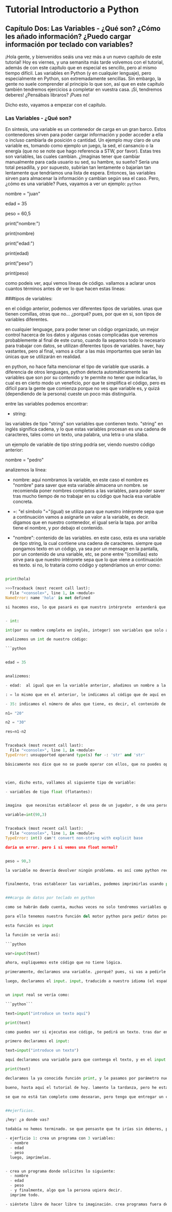 # Tutorial Introductorio a Python
## Capítulo Dos: Las Variables - ¿Qué son? ¿Cómo les añado información? ¿Puedo cargar información por teclado con variables?

¡Hola gente, y bienvenidos seáis una vez más a un nuevo capítulo de este tutorial! Hoy es viernes, y una semanita más tarde volvemos con el tutorial, además de con este capítulo que en especial es sencillo, pero al mismo tiempo difícil. Las variables en Python (y en cualquier lenguaje), pero especialmente en Python, son extremadamente sencillas. Sin embargo, la gente no suele comprender al principio lo que son, así que en este capítulo también tendremos ejercicios a completar en vuestra casa. ¡Sí, tendremos deberes! ¿Pensábais libraros? ¡Pues no!

Dicho esto, vayamos a empezar con el capítulo.

### Las Variables - ¿Qué son?



En síntesis, una variable es un contenedor de carga en un gran barco. Estos contenedores sirven para poder cargar información y poder acceder a ella o incluso cambiarla de posición o cantidad.
Un ejemplo muy claro de una variable es, tomando como ejemplo un juego, la sed, el cansancio o la energía (que no se note que hago referencia a STW, por favor).
Estas tres son variables, las cuales cambian. ¿Imaginas tener que cambiar manualmente para cada usuario su sed, su hambre, su sueño? Sería una total pesadilla, y por supuesto, subirían tan lentamente o bajarían tan lentamente que tendríamos una lista de espera.
Entonces, las variables sirven para almacenar la información y cambian según sea el caso. Pero, ¿cómo es una variable?
Pues, vayamos a ver un ejemplo:
`python`

nombre = "juan"

edad = 35

peso = 60,5


print("nombre:")

print(nombre)

print("edad:")

print(edad)

print("peso")

print(peso)


como podeis ver, aquí vemos líneas de código. vallamos a aclarar unos cuantos términos antes de ver lo que hacen estas líneas:

###tipos de variables:

en el código anterior, podemos ver diferentes tipos de variables. unas que tienen comillas, otras que no... ¿porqué? pues, por que en si, son tipos de variables diferentes.

en cualquier lenguage, para poder tener un código organizado, un mejor control hacerca de los datos y algunas cosas complicadas que veremos probablemente al final de este curso, cuando lla sepamos todo lo necesario para trabajar con datos, se utilizan diferentes tipos de variables. haver, hay vastantes, pero al final, vamos a citar a las más importantes que serán las únicas que se utilizarán en realidad.

en python, no hace falta mencionar el tipo de variable que usarás. a diferencia de otros lenguages, python detecta automáticamente las variables que son por su contenido y te permite no tener que indicarlas, lo cual es en cierto modo un veneficio, por que te simplifica el código, pero es difícil para la gente que comienza porque no ves que variable es, y quizá (dependiendo de la persona) cueste un poco más distinguirla.

entre las variables podemos encontrar:

- string:

las variables de tipo "string" son variables que contienen texto. "string" en inglés significa cadena, y lo que estas variables procesan es una cadena de caracteres, tales como un texto, una palabra, una letra o una sílaba.

un ejemplo de variable de tipo string podría ser, viendo nuestro código anterior:

nombre = "pedro"

analizemos la línea:

- nombre: aquí nombramos la variable, en este caso el nombre es "nombre" para saver que esta variable almacena un nombre. se recomienda poner nombres completos a las variables, para poder saver tras mucho tiempo de no trabajar en su código que hacía esa variable concreta.


- =: "el símbolo "="(igual) se utiliza para que nuestro intérprete sepa que a continuación vamos a asignarle un valor a la variable, es decir. digamos que en nuestro contenedor, el igual sería la tapa. por arriba tiene el nombre, y por debajo el contenido.

- "nombre": contenido de las variables. en este caso, esta es una variable de tipo string, la cual contiene una cadena de caracteres. siempre que pongamos texto en un código, ya sea por un mensage en la pantalla, por un contenido de una variable, etc, se pone entre  "(comillas) esto sirve para que nuestro intérprete sepa que lo que  viene a continuación es texto. si no, lo trataría como código y optendríamos un error como:



```python

print(hola)

>>>Traceback (most recent call last):
  File "<console>", line 1, in <module>
NameError: name 'hola' is not defined

si hacemos eso, lo que pasará es que nuestro intérprete  entenderá que "hola" es un argumento de una función, o una variable. si ponemos algo sin las comillas en una cadena, se entenderá que es otra cadena (string) o un argumento de una función.


- int:

int(por su nombre completo en inglés, integer) son variables que solo aceptan números, enteros. su nombre en español se traduciría literalmente como entero, y por lo tanto, solo acepta números enteros, tales como "1, 2, 3, 222".

analizemos un int de nuestro código:

```python


edad = 35


analizemos:

- edad:  al igual que en la variable anterior, añadimos un nombre a la variable.

: = lo mismo que en el anterior, le indicamos al código que de aquí en adelante viene el contenido del contenedor.

- 35: indicamos el número de años que tiene, es decir, el contenido de la variable que es un número. como podemos observar, esta variable no necesita comillas. si pones  comillas en una variable de tipo int, lo  único que pasará es que la tomará como string, y que si intentas hacer operaciones matemáticas con ella (ahora os enseñaré también a usar python de calculadora) dará un error como este.

n1= "20"

n2 = "30"

res=n1-n2


Traceback (most recent call last):
  File "<console>", line 1, in <module>
TypeError: unsupported operand type(s) for -: 'str' and 'str'

básicamente nos dice que no se puede operar con ellos, que no puedes operar con un -(menos) dos operadores de tipo string (str)



vien, dicho esto, vallamos al siguiente tipo de variable:

- variables de tipo float (flotantes):


imagina  que necesitas establecer el peso de un jugador, o de una persona. el peso nunca es  entero, o casi nunca. pocas veces tenemos 50 kilogramos enteros, o 200 gramos de carne, o lo que querais decir. en su lugar podemos tener 50,3 kilogramos, 200,1 gramos de carne... y una variable entera no podría  soportar eso. tampoco nos toparemos con equivocarnos de variable en python, pero podemos provocar a drede la comfusión para ver el error. python tiene una función que nos comvierte todo a entero, o a flotante (eso es otra función) así que hagamos la prueba.

variable=int(90,3)


Traceback (most recent call last):
  File "<console>", line 1, in <module>
TypeError: int() can't convert non-string with explicit base

daría un error. pero i si vemos una float normal?


peso = 90,3

la variable no devería devolver ningún problema. es así como python reconoce el tipo de variables, y nos haría técnicamente imposible equivocarnos, amenos que forcemos la comversión.


finalmente, tras establecer las variables, podemos imprimirlas usando print. para ello, utilizamos print, y como argumento (entre los paréntesis) le ponemos los nombres de las variables sin comillas. de ponerlo con comillas, lo único que obtendríamos sería el nombre impreso en pantalla.


###carga de datos por teclado en python

como se habrán dado cuenta, muchas veces no solo tendremos variables que se rellenen automáticamente, también necesitamos datos de un usuario, como (volviendo a nuestro juego) el nombre de usuario, la cantidad de items que quiere comprar de la tienda, y un largo etcétera.

para ello tenemos nuestra función del motor python para pedir datos por teclado a nuestro usuario, y luego convertirlos en lo que queramos, o imprimirlos o... simplemente usarlos.

esta función es input

la función se vería así:

```python

var=input(text)

ahora, expliquemos este código que no tiene lógica.

primeramente, declaramos una variable. ¿porqué? pues, si vas a pedirle datos al usuario, necesitas un lugar donde guardarlos, ¿no? si no esos datos no servirán de nada, y tu esfuerzo por adquirirlos se perderían pues el input sería un solitario pedazito de código. una variable (nuestro contenedor) se encargará de que tal desgracia no suceda, y guardará nuestra información. tenemos un solo tipo de input, y un montón de tipos de datos que se pueden introducir, pero como podemos asegurarnos y rectificar en cada caso lo veremos en el próximo capítulo.

luego, declaramos el input. input, traducido a nuestro idioma (el español) significaría entrada. y es precisamente lo que hace. nos permite entrar datos por teclado.


un input real se vería como:

```python```

text=input("introduce un texto aquí")

print(text)

como puedes ver si ejecutas ese código, te pedirá un texto. tras dar enter, este se imprimirá en pantalla.

primero declaramos el input:

text=input("introduce un texto")

aquí declaramos una variable para que contenga el texto, y en el input tenemos un solo argumento, el cual es lo que le pedimos al usuario. también podríamos poner una variable por input, pero perdería la gracia a menos que necesitemos meter datos cambiantes, cosa que veremos cuando lleguemos al formateo de la variable.

print(text)

declaramos la ya conocida función print, y le pasamos por parámetro nuestra variable.

bueno, hasta aquí el tutorial de hoy. lamento la tardanza, pero he estado muy ocupado estas semanas con la escuela.

se que no está tan completo como desearan, pero tengo que entregar un capítulo, y prometo que el siguiente incluirá mas datos.


##ejerficios.

¡hey! ¿a donde vas?

todabía no hemos terminado. se que pensaste que te irías sin deberes, pero como profesor duro que soy no lo puedo permitir. a continuación viene una lista de ejerficios que quiero que hagais y lo pegueis en este hilo, para que os pueda corregir si stán mal, o felicitar si están bien:

- ejerficio 1: crea un programa con 3 variables:
  - nombre
  - edad
  - peso
  luego, imprímelas.


- crea un programa donde solicites lo siguiente:
  - nombre
  - edad
  - peso
  - y finalmente, algo que la persona uqiera decir.
  imprime todo.

- siéntete libre de hacer libre tu imaginación. crea programas fuera de los ejerficios que yo te di, y ejercita tu mente en python. si hay algo que quieras compartir, ¡estaremos encantados de verlo!